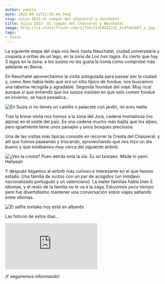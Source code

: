 ```yaml
---
author: yamila
date: 2015-09-11T21:55:44.744Z
slug: suiza-2015-al-compas-del-chasseral-y-neuchatel
title: Suiza 2015- Al compás del Chasseral y Neuchatel
image: http://c1.staticflickr.com/1/716/21320922232_5cd7eb26bf_z.jpg
tags:
- Suiza
---
```


La siguiente etapa del viaje nos llevó hasta Neuchatel, ciudad universitaria y coqueta a orillas de un lago, en la zona de <em>Los tres lagos</em>. Es cierto que hay 3 lagos en la zona: a los suizos no les gusta la ironía como comprobé más adelante en Berna.

En Neuchatel aprovechamos la visita autoguiada para pasear por la ciudad y, como Alex había leído que era un sitio típico de fondue, nos buscamos una taberna recogida y agradable. Segunda foundué del viaje. Muy rica! aunque sí que entiendo que los suizos insisten en que solo comen fondué en invierno, se hace pesadica...

<img src="http://c1.staticflickr.com/1/716/21320922232_5cd7eb26bf_z.jpg" title="En Suiza si no tienes un castillo o palacete con jardín, no eres nadie" />

Tras la breve visita nos fuimos a la zona del Jura, cadena montañosa (no alpina) en el oeste del país. Es una cadena mucho más bajita que los alpes, pero igualmente tiene unos paisajes y unos bosques preciosos.

Una de las visitas más típicas consiste en recorrer la Cresta del Chasseral, y allí que fuimos paseando y triscando, aprovechando que nos hizo un día bueno y que estábamos muy cerca del siguiente airbnb.

<img src="http://c2.staticflickr.com/6/5809/20708899484_c7363cc42b_z.jpg" title="¿Ves la cresta? Pues detrás está la ola. Es un txistako. Made in yami. Hellyeah" />

Y después llegamos al airbnb más curioso e interesante en el que hemos estado. Una familia de suizos con un par de acogidos (un moldavo nacionalizado portugués y un valenciano). La mater familias habla bien 5 idiomas, y el resto de la familia no le va a la zaga. Estuvimos poco tiempo pero fue divertidísimo mantener una conversación sobre viajes saltando entre idiomas.

<img src="http://c2.staticflickr.com/6/5753/21331597855_15c2b5cd7f_z.jpg" title="El selfie tontako hoy está en albanés" />

Las foticos de estos dias...

<div class='embed-container'><iframe src='https://www.flickr.com/photos/125687915@N08/albums/72157658070911799/player' frameborder='0' allowfullscreen webkitallowfullscreen mozallowfullscreen oallowfullscreen msallowfullscreen></iframe></div>

¡Y seguiremos informando!

